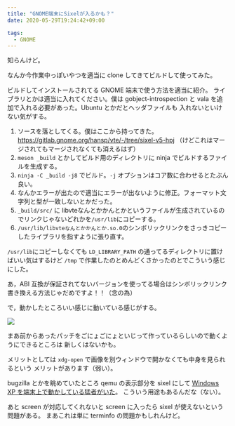 ```yaml
---
title: "GNOME端末にSixelが入るかも？"
date: 2020-05-29T19:24:42+09:00

tags:
  - GNOME
---
```


知らんけど。

なんか今作業中っぽいやつを適当に clone してきてビルドして使ってみた。

ビルドしてインストールされてる GNOME 端末で使う方法を適当に紹介。
ライブラリとかは適当に入れてください。僕は gobject-introspection
と vala を追加で入れる必要があった。Ubuntu とかだとヘッダファイルも
入れないといけない気がする。

1. ソースを落としてくる。僕はここから持ってきた。 https://gitlab.gnome.org/hansp/vte/-/tree/sixel-v5-hpj （けどこれはマージされてもマージされなくても消えるはず）
1. `meson _build` とかしてビルド用のディレクトリに ninja でビルドするファイルを生成する。
1. `ninja -C _build -j8` でビルド。`-j` オプションはコア数に合わせるとたぶん良い。
1. なんかエラーが出たので適当にエラーが出ないように修正。フォーマット文字列と型が一致しないとかだった。
1. `_build/src/` に libvteなんとかかんとかというファイルが生成されているのでリンクじゃないどれかを`/usr/lib`にコピーする。
1. `/usr/lib/libvteなんとかかんとか.so.0`のシンボリックリンクをさっきコピーしたライブラリを指すように張り直す。

`/usr/lib`にコピーしなくても `LD_LIBRARY_PATH` の通ってるディレクトリに置けばいい気はするけど
`/tmp` で作業したのとめんどくさかったのとでこういう感じにした。

あ，ABI 互換が保証されてないバージョンを使ってる場合はシンボリックリンク書き換える方法じゃだめですよ！！（念の為）

で，動かしたところいい感じに動いている感じがする。

![](/images/20200529-gnome-terminal-sixel/screenshot.png)

まあ前からあったパッチをごにょごにょといじって作っているらしいので動くようにできるところは
新しくはないかも。

メリットとしては `xdg-open` で画像を別ウィンドウで開かなくても中身を見られるという
メリットがあります（弱い）。

bugzilla とかを眺めていたところ qemu の表示部分を sixel にして
[Windows XP を端末上で動かしている猛者がいた](https://youtu.be/X6M5tgNjEuQ)。
こういう用途もあるんだな（ない）。

あと screen が対応してくれないと screen に入ったら sixel が使えないという問題がある。
まあこれは単に terminfo の問題かもしれんけど。
